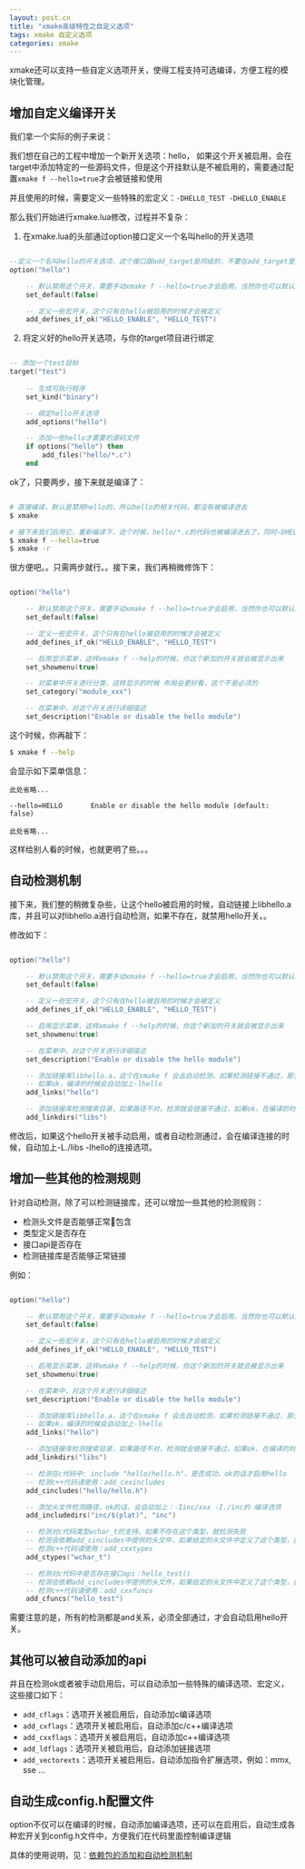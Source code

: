 ```yaml
---
layout: post.cn
title: "xmake高级特性之自定义选项"
tags: xmake 自定义选项
categories: xmake
---
```


xmake还可以支持一些自定义选项开关，使得工程支持可选编译，方便工程的模块化管理。

## 增加自定义编译开关

我们拿一个实际的例子来说：

我们想在自己的工程中增加一个新开关选项：hello， 如果这个开关被启用，会在target中添加特定的一些源码文件，但是这个开挂默认是不被启用的，需要通过配置`xmake f --hello=true`才会被链接和使用

并且使用的时候，需要定义一些特殊的宏定义：`-DHELLO_TEST -DHELLO_ENABLE`

那么我们开始进行xmake.lua修改，过程并不复杂：

1. 在xmake.lua的头部通过option接口定义一个名叫hello的开关选项

```lua

--定义一个名叫hello的开关选项，这个接口跟add_target是同级的，不要在add_target里面使用（使用了也没什么问题，只是不大好看）
option("hello")

    -- 默认禁用这个开关，需要手动xmake f --hello=true才会启用，当然你也可以默认启用它
    set_default(false)

    -- 定义一些宏开关，这个只有在hello被启用的时候才会被定义
    add_defines_if_ok("HELLO_ENABLE", "HELLO_TEST")
```




2. 将定义好的hello开关选项，与你的target项目进行绑定

```lua

-- 添加一个test目标
target("test")
    
    -- 生成可执行程序
    set_kind("binary")

    -- 绑定hello开关选项
    add_options("hello")

    -- 添加一些hello才需要的源码文件
    if options("hello") then
        add_files("hello/*.c")
    end
```

ok了，只要两步，接下来就是编译了：

```bash

# 直接编译，默认是禁用hello的，所以hello的相关代码，都没有被编译进去
$ xmake 

# 接下来我们启用它，重新编译下，这个时候，hello/*.c的代码也被编译进去了，同时-DHELLO_TEST -DHELLO_ENABLE也被添加到编译选项中了
$ xmake f --hello=true
$ xmake -r
```

很方便吧。。只需两步就行。。接下来，我们再稍微修饰下：

```lua

option("hello")

    -- 默认禁用这个开关，需要手动xmake f --hello=true才会启用，当然你也可以默认启用它
    set_default(false)

    -- 定义一些宏开关，这个只有在hello被启用的时候才会被定义
    add_defines_if_ok("HELLO_ENABLE", "HELLO_TEST")

    -- 启用显示菜单，这样xmake f --help的时候，你这个新加的开关就会被显示出来
    set_showmenu(true)

    -- 对菜单中开关进行分类，这样显示的时候 布局会更好看，这个不是必须的
    set_category("module_xxx")

    -- 在菜单中，对这个开关进行详细描述
    set_description("Enable or disable the hello module")

```

这个时候，你再敲下：

```bash
$ xmake f --help
```

会显示如下菜单信息：

```
此处省略...

--hello=HELLO       Enable or disable the hello module (default: false)

此处省略...
```

这样给别人看的时候，也就更明了些。。。

## 自动检测机制

接下来，我们整的稍微复杂些，让这个hello被启用的时候，自动链接上libhello.a库，并且可以对libhello.a进行自动检测，如果不存在，就禁用hello开关。。

修改如下：

```lua

option("hello")

    -- 默认禁用这个开关，需要手动xmake f --hello=true才会启用，当然你也可以默认启用它
    set_default(false)

    -- 定义一些宏开关，这个只有在hello被启用的时候才会被定义
    add_defines_if_ok("HELLO_ENABLE", "HELLO_TEST")

    -- 启用显示菜单，这样xmake f --help的时候，你这个新加的开关就会被显示出来
    set_showmenu(true)

    -- 在菜单中，对这个开关进行详细描述
    set_description("Enable or disable the hello module")

    -- 添加链接库libhello.a，这个在xmake f 会去自动检测，如果检测链接不通过，那么这个开关就会被禁用掉
    -- 如果ok，编译的时候会自动加上-lhello
    add_links("hello")

    -- 添加链接库检测搜索目录，如果路径不对，检测就会链接不通过，如果ok，在编译的时候，会自动加上-L./libs
    add_linkdirs("libs")

```

修改后，如果这个hello开关被手动启用，或者自动检测通过，会在编译连接的时候，自动加上-L./libs -lhello的连接选项。

## 增加一些其他的检测规则

针对自动检测，除了可以检测链接库，还可以增加一些其他的检测规则：

* 检测头文件是否能够正常包含
* 类型定义是否存在
* 接口api是否存在
* 检测链接库是否能够正常链接

例如：

```lua

option("hello")

    -- 默认禁用这个开关，需要手动xmake f --hello=true才会启用，当然你也可以默认启用它
    set_default(false)

    -- 定义一些宏开关，这个只有在hello被启用的时候才会被定义
    add_defines_if_ok("HELLO_ENABLE", "HELLO_TEST")

    -- 启用显示菜单，这样xmake f --help的时候，你这个新加的开关就会被显示出来
    set_showmenu(true)

    -- 在菜单中，对这个开关进行详细描述
    set_description("Enable or disable the hello module")

    -- 添加链接库libhello.a，这个在xmake f 会去自动检测，如果检测链接不通过，那么这个开关就会被禁用掉
    -- 如果ok，编译的时候会自动加上-lhello
    add_links("hello")

    -- 添加链接库检测搜索目录，如果路径不对，检测就会链接不通过，如果ok，在编译的时候，会自动加上-L./libs
    add_linkdirs("libs")

    -- 检测在c代码中: include "hello/hello.h"，是否成功，ok的话才启用hello
    -- 检测c++代码请使用：add_cxxincludes
    add_cincludes("hello/hello.h")

    -- 添加头文件检测路径，ok的话，会自动加上：-Iinc/xxx -I./inc的 编译选项
    add_includedirs("inc/$(plat)", "inc")

    -- 检测对c代码类型wchar_t的支持，如果不存在这个类型，就检测失败
    -- 检测会依赖add_cincludes中提供的头文件，如果给定的头文件中定义了这个类型，就能检测通过
    -- 检测c++代码请使用：add_cxxtypes
    add_ctypes("wchar_t")

    -- 检测对c代码中是否存在接口api：hello_test()
    -- 检测会依赖add_cincludes中提供的头文件，如果给定的头文件中定义了这个类型，就能检测通过
    -- 检测c++代码请使用：add_cxxfuncs
    add_cfuncs("hello_test")

```

需要注意的是，所有的检测都是and关系，必须全部通过，才会自动启用hello开关。

## 其他可以被自动添加的api

并且在检测ok或者被手动启用后，可以自动添加一些特殊的编译选项、宏定义，这些接口如下：

* `add_cflags`：选项开关被启用后，自动添加c编译选项
* `add_cxflags`：选项开关被启用后，自动添加c/c++编译选项
* `add_cxxflags`：选项开关被启用后，自动添加c++编译选项
* `add_ldflags`：选项开关被启用后，自动添加链接选项
* `add_vectorexts`：选项开关被启用后，自动添加指令扩展选项，例如：mmx, sse ...

## 自动生成config.h配置文件

option不仅可以在编译的时候，自动添加编译选项，还可以在启用后，自动生成各种宏开关到config.h文件中，方便我们在代码里面控制编译逻辑

具体的使用说明，见：[依赖包的添加和自动检测机制](/cn/2016/08/06/add-package-and-autocheck/)


